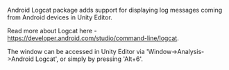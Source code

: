 Android Logcat package adds support for displaying log messages coming from Android devices in Unity Editor.

Read more about Logcat here - https://developer.android.com/studio/command-line/logcat. 

The window can be accessed in Unity Editor via 'Window->Analysis->Android Logcat', or simply by pressing 'Alt+6'.
